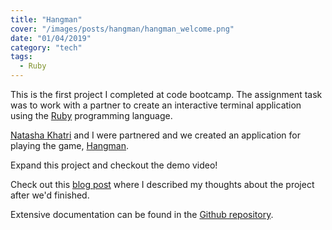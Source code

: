 ```yaml
---
title: "Hangman"
cover: "/images/posts/hangman/hangman_welcome.png"
date: "01/04/2019"
category: "tech"
tags:
  - Ruby
---
```


This is the first project I completed at code bootcamp. The assignment task was to work with a partner to create an interactive terminal application using the [Ruby](https://en.wikipedia.org/wiki/Ruby_(programming_language)) programming language.

[Natasha Khatri](https://github.com/tashk85) and I were partnered and we created an application for playing the game, [Hangman](https://en.wikipedia.org/wiki/Hangman_(game)).

Expand this project and checkout the demo video!

Check out this [blog post](https://medium.com/@jim_farrugia/code-bootcamp-week-3-first-project-c912a9310c36) where I described my thoughts about the project after we'd finished.

Extensive documentation can be found in the [Github repository](https://github.com/Jimfarrugia/ruby_hangman).